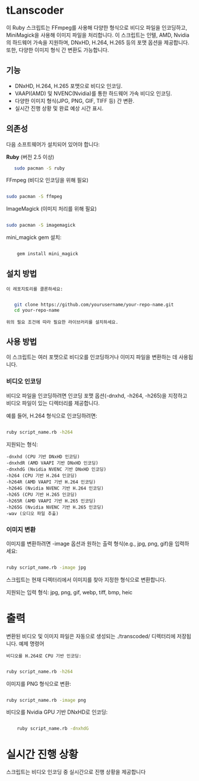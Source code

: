 # tLanscoder

이 Ruby 스크립트는 FFmpeg를 사용해 다양한 형식으로 비디오 파일을 인코딩하고, MiniMagick을 사용해 이미지 파일을 처리합니다. 이 스크립트는 인텔, AMD, Nvidia의 하드웨어 가속을 지원하며, DNxHD, H.264, H.265 등의 포맷 옵션을 제공합니다. 또한, 다양한 이미지 형식 간 변환도 가능합니다.

## 기능

- DNxHD, H.264, H.265 포맷으로 비디오 인코딩.
- VAAPI(AMD) 및 NVENC(Nvidia)를 통한 하드웨어 가속 비디오 인코딩.
- 다양한 이미지 형식(JPG, PNG, GIF, TIFF 등) 간 변환.
- 실시간 진행 상황 및 완료 예상 시간 표시.

## 의존성

다음 소프트웨어가 설치되어 있어야 합니다:

**Ruby** (버전 2.5 이상)
```bash
   sudo pacman -S ruby
```

FFmpeg (비디오 인코딩을 위해 필요)

```bash

sudo pacman -S ffmpeg
```
ImageMagick (이미지 처리를 위해 필요)

```bash

sudo pacman -S imagemagick
```
mini_magick gem 설치:

```bash

    gem install mini_magick
```

## 설치 방법

    이 레포지토리를 클론하세요:

 ```bash

    git clone https://github.com/yourusername/your-repo-name.git
    cd your-repo-name
```
    위의 필요 조건에 따라 필요한 라이브러리를 설치하세요.

## 사용 방법

이 스크립트는 여러 포맷으로 비디오를 인코딩하거나 이미지 파일을 변환하는 데 사용됩니다.

### 비디오 인코딩

비디오 파일을 인코딩하려면 인코딩 포맷 옵션(-dnxhd, -h264, -h265)을 지정하고 비디오 파일이 있는 디렉터리를 제공합니다.

예를 들어, H.264 형식으로 인코딩하려면:

```bash

ruby script_name.rb -h264
```


지원되는 형식:

    -dnxhd (CPU 기반 DNxHD 인코딩)
    -dnxhdR (AMD VAAPI 기반 DNxHD 인코딩)
    -dnxhdG (Nvidia NVENC 기반 DNxHD 인코딩)
    -h264 (CPU 기반 H.264 인코딩)
    -h264R (AMD VAAPI 기반 H.264 인코딩)
    -h264G (Nvidia NVENC 기반 H.264 인코딩)
    -h265 (CPU 기반 H.265 인코딩)
    -h265R (AMD VAAPI 기반 H.265 인코딩)
    -h265G (Nvidia NVENC 기반 H.265 인코딩)
    -wav (오디오 파일 추출)

### 이미지 변환

이미지를 변환하려면 -image 옵션과 원하는 출력 형식(e.g., jpg, png, gif)을 입력하세요:

```bash

ruby script_name.rb -image jpg
```
스크립트는 현재 디렉터리에서 이미지를 찾아 지정한 형식으로 변환합니다.

지원되는 입력 형식: jpg, png, gif, webp, tiff, bmp, heic


# 출력

변환된 비디오 및 이미지 파일은 자동으로 생성되는 ./transcoded/ 디렉터리에 저장됩니다.
예제 명령어

    비디오를 H.264로 CPU 기반 인코딩:

```bash

ruby script_name.rb -h264
```
이미지를 PNG 형식으로 변환:

```bash

ruby script_name.rb -image png
```
비디오를 Nvidia GPU 기반 DNxHD로 인코딩:

```bash

    ruby script_name.rb -dnxhdG
```


# 실시간 진행 상황

스크립트는 비디오 인코딩 중 실시간으로 진행 상황을 제공합니다
